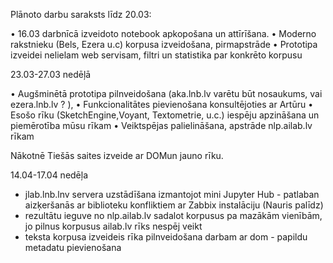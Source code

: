    Plānoto darbu saraksts līdz 20.03:

•	16.03 darbnīcā izveidoto notebook apkopošana un attīrīšana.
•	Moderno rakstnieku (Bels, Ezera u.c) korpusa izveidošana, pirmapstrāde
•	Prototipa izveidei nelielam web servisam, filtri un statistika par konkrēto korpusu


23.03-27.03  nedēļā

•	Augšminētā prototipa pilnveidošana (aka.lnb.lv varētu būt nosaukums, vai ezera.lnb.lv ? ),
•	Funkcionalitātes pievienošana konsultējoties ar Artūru
•	Esošo rīku (SketchEngine,Voyant, Textometrie, u.c.) iespēju apzināšana un piemērotība mūsu rīkam
•	Veiktspējas palielināšana, apstrāde nlp.ailab.lv rīkam

Nākotnē
Tiešās saites izveide ar DOMun jauno rīku.

14.04-17.04 nedēļa

* jlab.lnb.lnv servera uzstādīšana izmantojot mini Jupyter Hub - patlaban aizķeršanās ar biblioteku konfliktiem ar Zabbix instalāciju (Nauris palīdz)
* rezultātu ieguve no nlp.ailab.lv  sadalot korpusus pa mazākām vienībām, jo pilnus korpusus ailab.lv rīks nespēj veikt
* teksta korpusa izveideis rīka pilnveidošana darbam ar dom - papildu metadatu pievienošana
